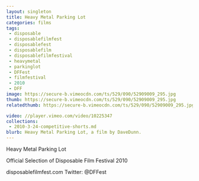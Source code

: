 ```yaml
---
layout: singleton
title: Heavy Metal Parking Lot
categories: films
tags:
 - disposable
 - disposablefilmfest
 - disposablefest
 - disposablefilm
 - disposablefilmfestival
 - heavymetal
 - parkinglot
 - DFFest
 - filmfestival
 - 2010
 - DFF
image: https://secure-b.vimeocdn.com/ts/529/090/52909009_295.jpg
thumb: https://secure-b.vimeocdn.com/ts/529/090/52909009_295.jpg
relatedthumb: https://secure-b.vimeocdn.com/ts/529/090/52909009_295.jpg

video: //player.vimeo.com/video/10225347
collections:
 - 2010-3-24-competitive-shorts.md
blurb: Heavy Metal Parking Lot, a film by DaveDunn.
---
```


Heavy Metal Parking Lot

Official Selection of Disposable Film Festival 2010

disposablefilmfest.com
Twitter: @DFFest